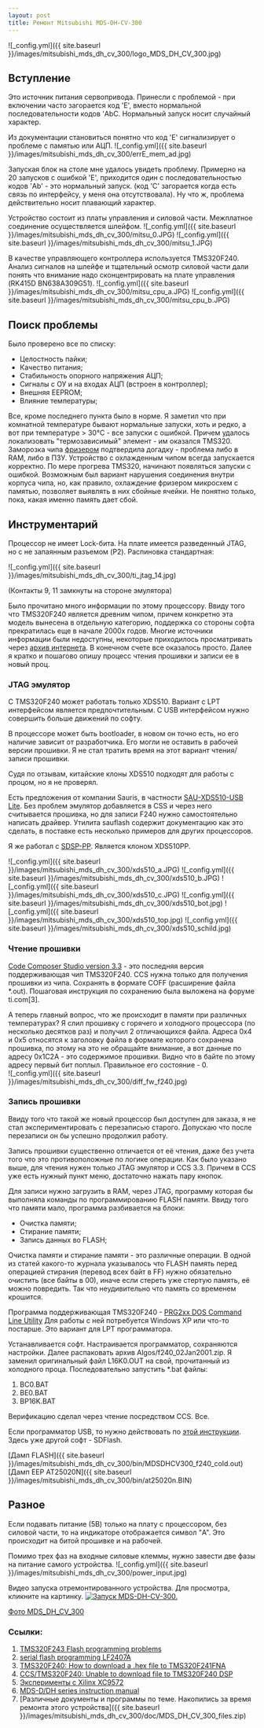 ```yaml
---
layout: post
title: Ремонт Mitsubishi MDS-DH-CV-300
---
```

![_config.yml]({{ site.baseurl }}/images/mitsubishi_mds_dh_cv_300/logo_MDS_DH_CV_300.jpg)


## Вступление

Это источник питания сервопривода. Принесли с проблемой - при включении часто загорается код 'E', вместо нормальной последовательности кодов 'AbC. Нормальный запуск носит случайный характер. 

Из документации становиться понятно что код 'E' сигнализирует о проблеме с памятью или АЦП. 
![_config.yml]({{ site.baseurl }}/images/mitsubishi_mds_dh_cv_300/errE_mem_ad.jpg)

Запуская блок на столе мне удалось увидеть проблему. Примерно на 20 запусков с ошибкой 'E', приходится один с последовательностью кодов 'Ab' - это нормальный запуск. (код 'C' загорается когда есть связь по интерфейсу, у меня она отсутствовала). Ну что ж, проблема действительно носит плавающий характер.

Устройство состоит из платы управления и силовой части. Межплатное соединение осуществляется шлейфом. 
![_config.yml]({{ site.baseurl }}/images/mitsubishi_mds_dh_cv_300/mitsu_0.JPG)
![_config.yml]({{ site.baseurl }}/images/mitsubishi_mds_dh_cv_300/mitsu_1.JPG)

В качестве управляющего контроллера используется TMS320F240. Анализ сигналов на шлейфе и тщательный осмотр силовой части дали понять что внимание надо сконцентрировать на плате управления (RK415D BN638A309G51).
![_config.yml]({{ site.baseurl }}/images/mitsubishi_mds_dh_cv_300/mitsu_cpu_a.JPG)
![_config.yml]({{ site.baseurl }}/images/mitsubishi_mds_dh_cv_300/mitsu_cpu_b.JPG)


## Поиск проблемы 

Было проверено все по списку:
 * Целостность пайки;
 * Качество питания;
 * Стабильность опорного напряжения АЦП;
 * Сигналы с ОУ и на входах АЦП (встроен в контроллер);
 * Внешняя EEPROM;
 * Влияние температуры;

Все, кроме последнего пункта было в норме. Я заметил что при комнатной температуре бывают нормальные запуски, хоть и редко, а вот при температуре > 30°C - все запуски с ошибкой. Причем удалось локализовать "термозависимый" элемент - им оказался TMS320. Заморозка чипа [фризером](https://www.google.com/search?q=%D0%B0%D1%8D%D1%80%D0%BE%D0%B7%D0%BE%D0%BB%D1%8C+%D1%84%D1%80%D0%B8%D0%B7%D0%B5%D1%80&source=lmns&bih=676&biw=1280&client=safari&hl=ru&sa=X&ved=2ahUKEwjAzOzMw4TuAhUCuCoKHTgKBNUQ_AUoAHoECAEQAA) подтвердила догадку - проблема либо в RAM, либо в ПЗУ. Устройство с охлажденным чипом всегда запускается корректно. По мере прогрева TMS320, начинают появляться запуски с ошибкой. Возможным был вариант нарушения соединения внутри корпуса чипа, но, как правило, охлаждение фризером микросхем с памятью, позволяет выявлять в них сбойные ячейки. Не понятно только, пока, какая именно память дает сбой. 

## Инструментарий

Процессор не имеет Lock-бита. На плате имеется разведенный JTAG, но с не запаянным разъемом (P2). Распиновка стандартная:

![_config.yml]({{ site.baseurl }}/images/mitsubishi_mds_dh_cv_300/ti_jtag_14.jpg)

(Контакты 9, 11 замкнуты на стороне эмулятора)

Было прочитано много информации по этому процессору. Ввиду того что TMS320F240 является древним чипом, причем конкретно эта модель вынесена в отдельную категорию, поддержка со стороны софта прекратилась еще в начале 2000х годов. Многие источники информации были недоступны, некоторые приходилось просматривать через [архив интернета](https://web.archive.org). В конечном счете все оказалось просто. Далее я кратко и пошагово опишу процесс чтения прошивки и записи ее в новый проц.

### JTAG эмулятор
С TMS320F240 может работать только XDS510. Вариант с LPT интерфейсом является предпочтительным. С USB интерфейсом нужно совершить больше движений по софту. 

В процессоре может быть bootloader, в новом он точно есть, но его наличие зависит от разработчика. Его могли не оставить в рабочей версии прошивки. Я не стал тратить время на этот вариант чтения/записи прошивки. 

Судя по отзывам, китайские клоны XDS510 подходят для работы с процом, но я не проверял. 

Есть предложения от компании Sauris, в частности [SAU-XDS510-USB Lite](http://sauris.de/ru/zagruzki/?SECTION_ID=95&ELEMENT_ID=417). Без проблем эмулятор добавляется в CSS и через него считывается прошивка, но для записи F240 нужно самостоятельно написать драйвер. Утилита sauflash содержит документацию как это сделать, в поставке есть несколько примеров для других процессоров. 

Я же работал с [SDSP-PP](http://www.elkos.com.ua/setdsp/sdsppp.html). Является клоном XDS510PP.  

![_config.yml]({{ site.baseurl }}/images/mitsubishi_mds_dh_cv_300/xds510_a.JPG)
![_config.yml]({{ site.baseurl }}/images/mitsubishi_mds_dh_cv_300/xds510_b.JPG)
![_config.yml]({{ site.baseurl }}/images/mitsubishi_mds_dh_cv_300/xds510_c.JPG)
![_config.yml]({{ site.baseurl }}/images/mitsubishi_mds_dh_cv_300/xds510_bot.jpg)
![_config.yml]({{ site.baseurl }}/images/mitsubishi_mds_dh_cv_300/xds510_top.jpg)
![_config.yml]({{ site.baseurl }}/images/mitsubishi_mds_dh_cv_300/xds510_schild.jpg)

### Чтение прошивки  
[Code Composer Studio version 3.3](https://software-dl.ti.com/dsps/forms/self_cert_export.html?prod_no=CCS_3.3.83.20_Platinum.zip&ref_url=https://software-dl.ti.com/dsps/dsps_public_sw/sdo_ccstudio/CCSv3/CCS_3_3/) - это последняя версия поддерживающая чип TMS320F240. CCS нужна только для получения прошивки из чипа.
Сохранять в формате COFF (расширение файла *.out). Пошаговая инструкция по сохранению была выложена на форуме ti.com[3].

А теперь главный вопрос, что же происходит в памяти при различных температурах? Я слил прошивку с горячего и холодного процессора (по несколько десятков раз) и получил 2 отличающихся файла. Адреса 0x4 и 0x5 относятся к заголовку файла в формате которого сохранена прошивка, по этому на это не обращайте внимание, а вот данные по адресу 0x1C2A - это содержимое прошивки. Видно что в байте по этому адресу первый бит поплыл. Правильное его состояние - 0.  
![_config.yml]({{ site.baseurl }}/images/mitsubishi_mds_dh_cv_300/diff_fw_f240.jpg)

### Запись прошивки
Ввиду того что такой же новый процессор был доступен для заказа, я не стал экспериментировать с перезаписью старого. Допускаю что после перезаписи он бы успешно продолжил работу. 

Запись прошивки существенно отличается от её чтения, даже без учета того что это противоположные по логике операции. Как было указано выше, для чтения нужен только JTAG эмулятор и CCS 3.3. Причем в CCS уже есть нужный пункт меню, достаточно нажать пару кнопок. 

Для записи нужно загрузить в RAM, через JTAG, программу которая бы выполняла команды по программированию FLASH памяти. 
Ввиду того что памяти мало, программа разбивается на блоки:
 * Очистка памяти;
 * Стирание памяти;
 * Запись данных во FLASH;
 
Очистка памяти и стирание памяти - это различные операции. В одной из статей какого-то журнала указывалось что FLASH память перед операцией стирания (перевод всех байт в FF) нужно обязательно очистить (все байты в 00), иначе если стереть уже стертую память, её можно повредить. Так что неудивительно что память со временем крошится.

Программа поддерживающая TMS320F240 - [PRG2xx DOS Command Line Utility](https://secureservercdn.net/198.71.233.107/y4s.7d5.myftpupload.com/wp-content/uploads/files/drv/SetupPRG2xx_v332.zip)
Для работы с ней потребуется Windows XP или что-то постарше. Это вариант для LPT программатора.  

Устанавливается софт. Настраивается программатор, сохраняются настройки. Далее распаковать архив Algos/f240_02Jan2001.zip. 
Я заменил оригинальный файл L16K0.OUT на свой, прочитанный из холодного проца. Последовательно запустить *.bat файлы:
 1. BC0.BAT
 2. BE0.BAT
 3. BP16K.BAT

Верификацию сделал через чтение посредством CCS. Все.

Если программатор USB, то нужно действовать по [этой инструкции](http://spectrumdigital.com/sdflash-faq/#1.4). Здесь уже другой софт - SDFlash.

[Дамп FLASH]({{ site.baseurl }}/images/mitsubishi_mds_dh_cv_300/bin/MDSDHCV300_f240_cold.out)  
[Дамп EEP AT25020N]({{ site.baseurl }}/images/mitsubishi_mds_dh_cv_300/bin/at25020n.BIN)
## Разное

Если подавать питание (5В) только на плату с процессором, без силовой части, то на индикаторе отображается символ "A". Это происходит на битой прошивке и на рабочей. 

Помимо трех фаз на входные силовые клеммы, нужно завести две фазы на питание самого устройства. 
![_config.yml]({{ site.baseurl }}/images/mitsubishi_mds_dh_cv_300/power_input.jpg)

Видео запуска отремонтированного устройства. Для просмотра, кликните на картинку.
[![Запуск MDS-DH-CV-300.](https://img.youtube.com/vi/vfsXHPIJ0d0/0.jpg)](https://www.youtube.com/watch?v=vfsXHPIJ0d0 "Запуск MDS-DH-CV-300")

[Фото MDS_DH_CV_300](https://photos.app.goo.gl/b5tCzQpJs6hpbAmVA)
### Ссылки:

1. [TMS320F243 Flash programming problems](https://e2e.ti.com/support/microcontrollers/c2000/f/171/t/106074)
2. [serial flash programming LF2407A](https://e2e.ti.com/support/microcontrollers/c2000/f/171/t/110179)
3. [TMS320F240: How to download a .hex file to TMS320F241FNA](https://e2e.ti.com/support/microcontrollers/c2000/f/171/t/712791)  
4. [CCS/TMS320F240: Unable to download file to TMS320F240 DSP](https://e2e.ti.com/support/microcontrollers/c2000/f/171/t/857081)  
5. [Эксперименты с Xilinx XC9572](https://igorkov.org/cpldexp)
6. [MDS-D/DH series instruction manual](https://dl.mitsubishielectric.com/dl/fa/document/manual/cnc/ib1500025/ib1500025engh.pdf)
7. [Различные документы и программы по теме. Накопились за время ремонта этого устройства]({{ site.baseurl }}/images/mitsubishi_mds_dh_cv_300/doc/MDS_DH_CV_300_files.zip)







